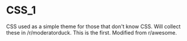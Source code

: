 CSS_1
=====

CSS used as a simple theme for those that don't know CSS. Will collect these in /r/moderatorduck. This is the first. Modified from r/awesome.
